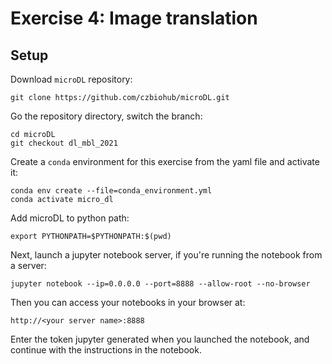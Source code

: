 # Exercise 4: Image translation

## Setup

Download `microDL` repository:

```
git clone https://github.com/czbiohub/microDL.git
```

Go the repository directory, switch the branch: 

```
cd microDL
git checkout dl_mbl_2021
```

Create a `conda` environment for this exercise from the yaml file and activate it:

```
conda env create --file=conda_environment.yml
conda activate micro_dl
```

Add microDL to python path:

```
export PYTHONPATH=$PYTHONPATH:$(pwd)
```

Next, launch a jupyter notebook server, if you're running the notebook from a server: 

```
jupyter notebook --ip=0.0.0.0 --port=8888 --allow-root --no-browser
```

Then you can access your notebooks in your browser at:

```
http://<your server name>:8888
```

Enter the token jupyter generated when you launched the notebook, and continue with the instructions in the notebook.